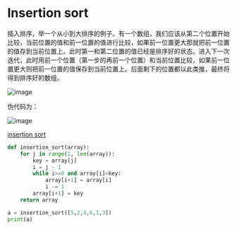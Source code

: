 # Insertion sort

插入排序，举一个从小到大排序的例子。有一个数组，我们应该从第二个位置开始比较，当前位置的值和前一位置的值进行比较，如果前一位置更大那就把前一位置的值存到当前位置上。此时第一和第二位置的值已经是排序好的状态。进入下一次迭代，此时用前一个位置（第一步的再前一个位置）和当前位置比较，如果前一位置更大则把前一位置的值保存到当前位置上。后面剩下的位置都以此类推，最终将得到排序好的数组。

![image](https://github.com/Ramsden1/my_study/blob/main/resources/image-20210422190057370.png)

伪代码为：

![image](https://github.com/Ramsden1/my_study/blob/main/resources/image-20210422190113749.png)

[insertion sort](https://github.com/Ramsden1/Algorithm-and-Data-structure/blob/main/algorithm/code/insertion_sort.py)
```python
def insertion_sort(array):
    for j in range(1, len(array)):
        key = array[j]
        i = j - 1
        while i>=0 and array[i]>key:
            array[i+1] = array[i]
            i -= 1
        array[i+1] = key
	return array

a = insertion_sort([5,2,4,6,1,3])
print(a)


```

